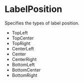 # LabelPosition

Specifies the types of label position.
* TopLeft
* TopCenter
* TopRight
* CenterLeft
* Center
* CenterRight
* BottomLeft
* BottomCenter
* BottomRight